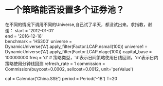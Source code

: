 # 一个策略能否设置多个证券池？

在不同的情况下调用不同的Universe,自己试了半天，都没试出来。求指教，谢谢：
start = '2012-01-01'                  
end = '2016-12-16'                        
benchmark = 'HS300' 
universe = DynamicUniverse('A').apply_filter(Factor.LCAP.nsmall(100))
universe1 = DynamicUniverse('A').apply_filter(Factor.LCAP.nlage(100))
capital_base = 100000000
freq = 'd'                                 # 策略类型，'d'表示日间策略使用日线回测，'m'表示日内策略使用分钟线回测
refresh_rate = 1
commission = Commission(buycost=0.0002, sellcost=0.0012, unit='perValue')

cal = Calendar('China.SSE')
period = Period('-1B')
T=20
